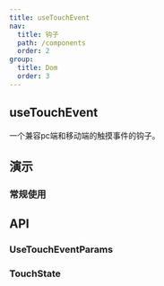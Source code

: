 ```yaml
---
title: useTouchEvent
nav:
  title: 钩子
  path: /components
  order: 2
group:
  title: Dom
  order: 3
---
```


## useTouchEvent

一个兼容pc端和移动端的触摸事件的钩子。

## 演示

### 常规使用

<code src="../../demo/hooks/useTouchEvent/demo1.tsx"></code>

## API

### UseTouchEventParams

<API id="UseTouchEventParamsMd" />

### TouchState

<API id="UseTouchStateMd" />
